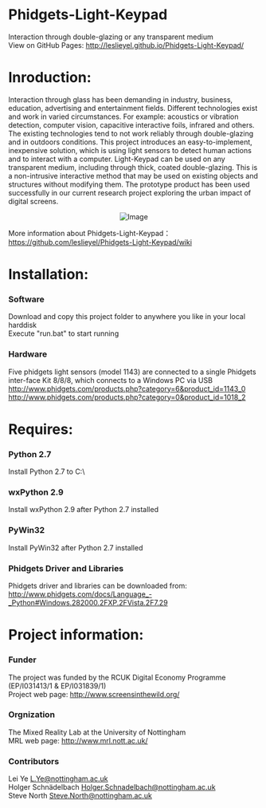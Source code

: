 Phidgets-Light-Keypad
=====================
Interaction through double-glazing or any transparent medium  
View on GitHub Pages: http://leslieyel.github.io/Phidgets-Light-Keypad/


Inroduction:
==========
Interaction through glass has been demanding in industry, business, education, advertising and entertainment fields. Different technologies exist and work in varied circumstances. For example: acoustics or vibration detection, computer vision, capacitive interactive foils, infrared and others. The existing technologies tend to not work reliably through double-glazing and in outdoors conditions. This project introduces an easy-to-implement, inexpensive solution, which is using light sensors to detect human actions and to interact with a computer. Light-Keypad can be used on any transparent medium, including through thick, coated double-glazing. This is a non-intrusive interactive method that may be used on existing objects and structures without modifying them. The prototype product has been used successfully in our current research project exploring the urban impact of digital screens.  

<p align="center">
  <img src="https://raw.github.com/leslieyel/Phidgets-Light-Keypad/gh-pages/ylimages/LightKeypad_2.jpg" alt="Image">
</p>



More information about Phidgets-Light-Keypad：  
https://github.com/leslieyel/Phidgets-Light-Keypad/wiki  


Installation:
==========
### Software
Download and copy this project folder to anywhere you like in your local harddisk  
Execute "run.bat" to start running  

### Hardware
Five phidgets light sensors (model 1143) are connected to a single Phidgets inter-face Kit 8/8/8, which connects to a Windows PC via USB  
http://www.phidgets.com/products.php?category=6&product_id=1143_0  
http://www.phidgets.com/products.php?category=0&product_id=1018_2


Requires:
==========
### Python 2.7
Install Python 2.7 to C:\

### wxPython 2.9
Install wxPython 2.9 after Python 2.7 installed

### PyWin32
Install PyWin32 after Python 2.7 installed

### Phidgets Driver and Libraries
Phidgets driver and libraries can be downloaded from:   
http://www.phidgets.com/docs/Language_-_Python#Windows.282000.2FXP.2FVista.2F7.29


Project information:
==========
### Funder
The project was funded by the RCUK Digital Economy Programme (EP/I031413/1 & EP/I031839/1)  
Project web page: http://www.screensinthewild.org/  

### Orgnization
The Mixed Reality Lab at the University of Nottingham  
MRL web page: http://www.mrl.nott.ac.uk/  

### Contributors
Lei Ye                  L.Ye@nottingham.ac.uk  
Holger Schnädelbach     Holger.Schnadelbach@nottingham.ac.uk  
Steve North             Steve.North@nottingham.ac.uk  




